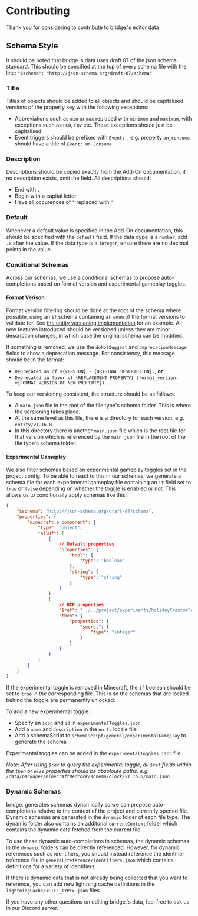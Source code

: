 # Contributing

Thank you for considering to contribute to bridge.'s editor data

## Schema Style

It should be noted that bridge.'s data uses draft 07 of the json schema standard. This should be specified at the top of every schema file with the line:
`"$schema": "http://json-schema.org/draft-07/schema"`

### Title

Titles of objects should be added to all objects and should be capitalised versions of the property key with the following exceptions:
- Abbreviations such as `min` or `max` replaced with `minimum` and `maximum`, with exceptions such as `HUD`, `FOV` etc. These exceptions should just be capitalised
- Event triggers should be prefixed with `Event: `, e.g. property `on_consume` should have a title of `Event: On Consume`

### Description

Descriptions should be copied exactly from the Add-On documentation, if no description exists, omit the field. All descriptions should:
- End with `.`
- Begin with a capital letter
- Have all occurences of `"` replaced with `'`

### Default

Whenever a default value is specified in the Add-On documentation, this should be specified with the `default` field. If the data dype is a `number`, add `.0` after the value. If the data type is a `integer`, ensure there are no decimal points in the value.

### Conditional Schemas

Across our schemas, we use a conditional schemas to propose auto-completions based on format version and experimental gameplay toggles.

#### Format Verison

Format version filtering should be done at the root of the schema where possible, using an `if` schema containing an `enum` of the format versions to validate for. See [the entity versioning implementation](https://github.com/bridge-core/editor-packages/blob/main/packages/minecraftBedrock/schema/entity/main.json) for an example.
All new features introduced should be versioned unless they are minor description changes, in which case the original schema can be modified.

If something is removed, we use the `doNotSuggest` and `deprecationMessage` fields to show a deprecation message. For consistency, this message should be in the format:
- `Deprecated as of v{VERSION} - {ORIGINAL DESCRIPTION}.`, **or**
- `Deprecated in favor of {REPLACEMENT PROPERTY} (format_version: v{FORMAT VERSION OF NEW PROPERTY}).`

To keep our versioning consistent, the structure should be as follows:
- A `main.json` file in the root of the file type's schema folder. This is where the versioning takes place.
- At the same level as this file, there is a directory for each version, e.g. `entity/v1.16.0`.
- In this directory there is another `main.json` file which is the root file for that version which is referenced by the `main.json` file in the root of the file type's schema folder.

#### Experimental Gameplay

We also filter schemas based on experimental gameplay toggles set in the project config. To be able to react to this in our schemas, we generate a schema file for each experimental gameplay file containing an `if` field set to `true` or `false` depending on whether the toggle is enabled or not. This allows us to conditionally apply schemas like this:

```json
{
    "$schema": "http://json-schema.org/draft-07/schema",
    "properties": {
        "minecraft:a_component": {
            "type": "object",
            "allOf": [
                {
                    // Default properties
                    "properties": {
                        "bool": {
                            "type": "boolean"
                        },
                        "string": {
                            "type": "string"
                        }
                    }
                },
                {
                    // HCF properties
                    "$ref": "../../project/experiments/holidayCreatorFetaures.json", // This would be a relative import to the file
                    "then": {
                        "properties": {
                            "secret": {
                                "type": "integer"
                            }
                        }
                    }
                }
            ]
        }
    }
}
```

If the experimental toggle is removed in Minecraft, the `if` boolean should be set to `true` in the corresponding file. This is so the schemas that are locked behind the toggle are permanently unlocked.

To add a new experimental toggle:
- Specify an `icon` and `id` in `experimentalToggles.json`
- Add a `name` and `description` in the `en.ts` locale file
- Add a schemaScript to `schemaScript/general/experimentalGameplay` to generate the schema

Experimental toggles can be added in the `experimentalToggles.json` file.

_Note: After using `$ref` to query the experimental toggle, all `$ref` fields within the `then` or `else` properties should be absoloute paths, e.g. `/data/packages/minecraftBedrock/schema/block/v1.16.0/main.json`_

### Dynamic Schemas

bridge. generates schemas dynamically so we can propose auto-completions relative to the context of the project and currently opened file. Dynamic schemas are generated in the `dynamic` folder of each file type. The dynamic folder also contains an additonal `currentContext` folder which contains the dynamic data fetched from the current file.

To use these dynamic auto-completions in schemas, the dynamic schemas in the `dynamic` folders can be directly referenced. However, for dynamic references such as identifiers, you should instead reference the identifier reference file in `general/reference/identifiers.json` which contains definitions for a variety of identifiers.

If there is dynamic data that is not already being collected that you want to reference, you can add new lightning cache definitions in the `lightningCache/<FILE_TYPE>.json` files.



If you have any other questions on editing bridge.'s data, feel free to ask us in our Discord server.